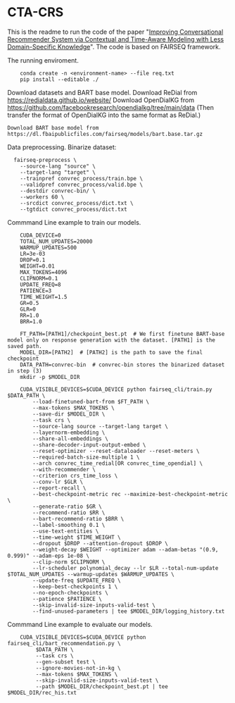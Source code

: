 # CTA-CRS

This is the readme to run the code of the paper "[Improving Conversational Recommender System via Contextual and Time-Aware Modeling with Less Domain-Specific Knowledge](https://arxiv.org/abs/2209.11386)". The code is based on FAIRSEQ framework.  

The running enviroment.
```
    conda create -n <environment-name> --file req.txt
    pip install --editable ./
```

Download datasets and BART base model.
    Download ReDial from https://redialdata.github.io/website/ 
    Download OpenDialKG from https://github.com/facebookresearch/opendialkg/tree/main/data
    (Then transfer the format of OpenDialKG into the same format as ReDial.)

    Download BART base model from https://dl.fbaipublicfiles.com/fairseq/models/bart.base.tar.gz

Data preprocessing.
    Binarize dataset:
    
  ```
    fairseq-preprocess \
      --source-lang "source" \
      --target-lang "target" \
      --trainpref convrec_process/train.bpe \
      --validpref convrec_process/valid.bpe \
      --destdir convrec-bin/ \
      --workers 60 \
      --srcdict convrec_process/dict.txt \
      --tgtdict convrec_process/dict.txt
  ```


Commmand Line example to train our models. 
```
    CUDA_DEVICE=0
    TOTAL_NUM_UPDATES=20000
    WARMUP_UPDATES=500
    LR=3e-03
    DROP=0.1
    WEIGHT=0.01
    MAX_TOKENS=4096
    CLIPNORM=0.1
    UPDATE_FREQ=8
    PATIENCE=3
    TIME_WEIGHT=1.5
    GR=0.5
    GLR=0
    RR=1.0
    BRR=1.0

    FT_PATH=[PATH1]/checkpoint_best.pt  # We first finetune BART-base model only on response generation with the dataset. [PATH1] is the saved path.
    MODEL_DIR=[PATH2]  # [PATH2] is the path to save the final checkpoint
    DATA_PATH=convrec-bin  # convrec-bin stores the binarized dataset in step (3)
    mkdir -p $MODEL_DIR

    CUDA_VISIBLE_DEVICES=$CUDA_DEVICE python fairseq_cli/train.py $DATA_PATH \
        --load-finetuned-bart-from $FT_PATH \
        --max-tokens $MAX_TOKENS \
        --save-dir $MODEL_DIR \
        --task crs \
        --source-lang source --target-lang target \
        --layernorm-embedding \
        --share-all-embeddings \
        --share-decoder-input-output-embed \
        --reset-optimizer --reset-dataloader --reset-meters \
        --required-batch-size-multiple 1 \
        --arch convrec_time_redial[OR convrec_time_opendial] \
        --with-recommender \
        --criterion crs_time_loss \
        --conv-lr $GLR \
        --report-recall \
        --best-checkpoint-metric rec --maximize-best-checkpoint-metric \
        --generate-ratio $GR \
        --recommend-ratio $RR \
        --bart-recommend-ratio $BRR \
        --label-smoothing 0.1 \
        --use-text-entities \
        --time-weight $TIME_WEIGHT \
        --dropout $DROP --attention-dropout $DROP \
        --weight-decay $WEIGHT --optimizer adam --adam-betas "(0.9, 0.999)" --adam-eps 1e-08 \
        --clip-norm $CLIPNORM \
        --lr-scheduler polynomial_decay --lr $LR --total-num-update $TOTAL_NUM_UPDATES --warmup-updates $WARMUP_UPDATES \
        --update-freq $UPDATE_FREQ \
        --keep-best-checkpoints 1 \
        --no-epoch-checkpoints \
        --patience $PATIENCE \
        --skip-invalid-size-inputs-valid-test \
        --find-unused-parameters | tee $MODEL_DIR/logging_history.txt
```
Commmand Line example to evaluate our models. 
```
    CUDA_VISIBLE_DEVICES=$CUDA_DEVICE python fairseq_cli/bart_recommendation.py \
         $DATA_PATH \
         --task crs \
         --gen-subset test \
         --ignore-movies-not-in-kg \
         --max-tokens $MAX_TOKENS \
         --skip-invalid-size-inputs-valid-test \
         --path $MODEL_DIR/checkpoint_best.pt | tee $MODEL_DIR/rec_his.txt
```



